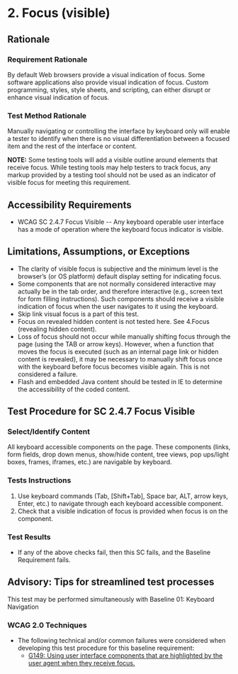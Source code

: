 # 2. Focus (visible)
## Rationale
### Requirement Rationale
By default Web browsers provide a visual indication of focus. Some software applications also provide visual indication of focus. Custom programming, styles, style sheets, and scripting, can either disrupt or enhance visual indication of focus.

### Test Method Rationale
Manually navigating or controlling the interface by keyboard only will enable a tester to identify when there is no visual differentiation between a focused item and the rest of the interface or content.

**NOTE:** Some testing tools will add a visible outline around elements that receive focus. While testing tools may help testers to track focus, any markup provided by a testing tool should not be used as an indicator of visible focus for meeting this requirement.

## Accessibility Requirements
* WCAG SC 2.4.7 Focus Visible -- Any keyboard operable user interface has a mode of operation where the keyboard focus indicator is visible.

## Limitations, Assumptions, or Exceptions
* The clarity of visible focus is subjective and the minimum level is the browser’s (or OS platform) default display setting for indicating focus.
* Some components that are not normally considered interactive may actually be in the tab order, and therefore interactive (e.g., screen text for form filling instructions). Such components should receive a visible indication of focus when the user navigates to it using the keyboard.
* Skip link visual focus is a part of this test.
* Focus on revealed hidden content is not tested here. See 4.Focus (revealing hidden content).
* Loss of focus should not occur while manually shifting focus through the page (using the TAB or arrow keys). However, when a function that moves the focus is executed (such as an internal page link or hidden content is revealed), it may be necessary to manually shift focus once with the keyboard before focus becomes visible again. This is not considered a failure.
* Flash and embedded Java content should be tested in IE to determine the accessibility of the coded content.

## Test Procedure for SC 2.4.7 Focus Visible
### Select/Identify Content
All keyboard accessible components on the page. These components (links, form fields, drop down menus, show/hide content, tree views, pop ups/light boxes, frames, iframes, etc.) are navigable by keyboard.

### Tests Instructions
1. Use keyboard commands (Tab, [Shift+Tab], Space bar, ALT, arrow keys, Enter, etc.) to navigate through each keyboard accessible component.
1. Check that a visible indication of focus is provided when focus is on the  component.

### Test Results
* If any of the above checks fail, then this SC fails, and the Baseline Requirement fails.

## Advisory: Tips for streamlined test processes
This test may be performed simultaneously with Baseline 01: Keyboard Navigation

### WCAG 2.0 Techniques
* The following technical and/or common failures were considered when developing this test procedure for this baseline requirement:
    * [G149: Using user interface components that are highlighted by the user agent when they receive focus.](http://www.w3.org/TR/WCAG20-TECHS/G149.html)
